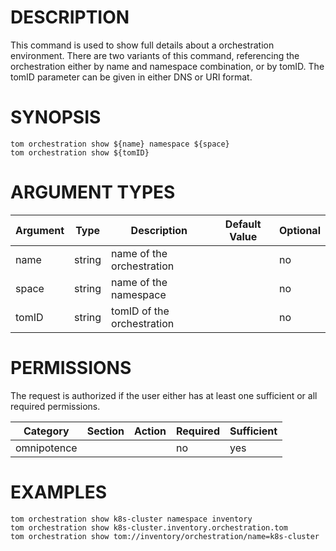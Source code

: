 # DESCRIPTION

This command is used to show full details about a orchestration environment.
There are two variants of this command, referencing the orchestration either
by name and namespace combination, or by tomID.
The tomID parameter can be given in either DNS or URI format.

# SYNOPSIS

```
tom orchestration show ${name} namespace ${space}
tom orchestration show ${tomID}
```

# ARGUMENT TYPES

Argument | Type | Description | Default Value | Optional
 ------- | ---- | ----------- | ------------- | --------
name | string | name of the orchestration | | no
space | string | name of the namespace | | no
tomID | string | tomID of the orchestration | | no

# PERMISSIONS

The request is authorized if the user either has at least one
sufficient or all required permissions.

Category | Section | Action | Required | Sufficient
 ------- | ------- | ------ | -------- | ----------
omnipotence | | | no | yes

# EXAMPLES

```
tom orchestration show k8s-cluster namespace inventory
tom orchestration show k8s-cluster.inventory.orchestration.tom
tom orchestration show tom://inventory/orchestration/name=k8s-cluster
```
